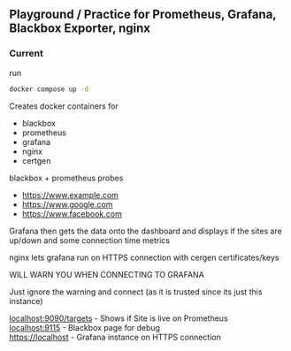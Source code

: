 ## Playground / Practice for Prometheus, Grafana, Blackbox Exporter, nginx

### Current 

run 
```bash
docker compose up -d
```

Creates docker containers for 
  - blackbox
  - prometheus
  - grafana
  - nginx
  - certgen

blackbox + prometheus probes 
  - https://www.example.com
  - https://www.google.com
  - https://www.facebook.com

Grafana then gets the data onto the dashboard and displays if the sites are up/down and some connection time metrics  
  
nginx lets grafana run on HTTPS connection with cergen certificates/keys  
  
WILL WARN YOU WHEN CONNECTING TO GRAFANA  
  
Just ignore the warning and connect (as it is trusted since its just this instance)  

[localhost:9090/targets](localhost:9090/targets) - Shows if Site is live on Prometheus  
[localhost:9115](localhost:9115/) - Blackbox page for debug  
[https://localhost](https://localhost) - Grafana instance on HTTPS connection
